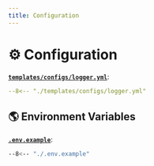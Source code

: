 ```yaml
---
title: Configuration
---
```


# ⚙️ Configuration

[**`templates/configs/logger.yml`**](https://github.com/bybatkhuu/module-python-logging/blob/main/templates/configs/logger.yml):

```yaml
--8<-- "./templates/configs/logger.yml"
```

## 🌎 Environment Variables

[**`.env.example`**](https://github.com/bybatkhuu/module-python-logging/blob/main/.env.example):

```sh
--8<-- "./.env.example"
```

